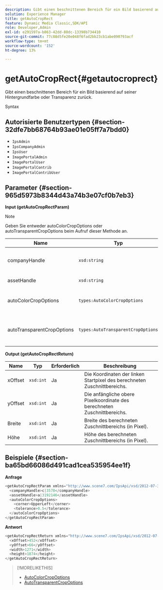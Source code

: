 ```yaml
---
description: Gibt einen beschnittenen Bereich für ein Bild basierend auf seiner Hintergrundfarbe oder Transparenz zurück.
solution: Experience Manager
title: getAutoCropRect
feature: Dynamic Media Classic,SDK/API
role: Developer,Admin
exl-id: e291597a-b863-42dd-88dc-13398b734410
source-git-commit: 77c88d5fe20e048f6fad2bb23cb1abe090793acf
workflow-type: tm+mt
source-wordcount: '152'
ht-degree: 13%

---
```


# getAutoCropRect{#getautocroprect}

Gibt einen beschnittenen Bereich für ein Bild basierend auf seiner Hintergrundfarbe oder Transparenz zurück.

Syntax

## Autorisierte Benutzertypen {#section-32dfe7bb68764b93ae01e05ff7a7bdd0}

* `IpsAdmin`
* `IpsCompanyAdmin`
* `IpsUser`
* `ImagePortalAdmin`
* `ImagePortalUser`
* `ImagePortalContrib`
* `ImagePortalContribUser`

## Parameter {#section-965d5973b8344d43a74b3e07cf0b7eb3}

**Input (getAutoCropRectParam)**

>[!NOTE]
>
>Geben Sie entweder autoColorCropOptions oder autoTransparentCropOptions beim Aufruf dieser Methode an.

| Name | Typ | Erforderlich | Beschreibung |
|---|---|---|---|
| companyHandle | `xsd:string` | Ja | Der Handle für das Unternehmen mit dem Asset, mit dem Sie arbeiten möchten. |
| assetHandle | `xsd:string` | Ja | Der Handle für das Asset, mit dem Sie arbeiten möchten. |
| autoColorCropOptions | `types:AutoColorCropOptions` | Nein | Berechnen Sie das Zuschnittrechteck anhand der Farbe. Siehe [AutoColorCropOptions](../../../types/c-data-types/r-auto-color-crop-options.md#reference-976c3a1f8e47473cae016a4e9e09e4a6). |
| autoTransparentCropOptions | `types:AutoTransparentCropOptions` | Nein | Berechnen Sie das Zuschnittrechteck auf Grundlage der Transparenz. Siehe [AutoTransparentCropOptions](../../../types/c-data-types/r-auto-transparent-crop-options.md#reference-f4460b3bdf814f4c85e4f097ea4e6e2b). |

**Output (getAutoCropRectReturn)**

| Name | Typ | Erforderlich | Beschreibung |
|---|---|---|---|
| xOffset | `xsd:int` | Ja | Die Koordinaten der linken Startpixel des berechneten Zuschnittbereichs. |
| yOffset | `xsd:int` | Ja | Die anfängliche obere Pixelkoordinate des berechneten Zuschnittbereichs. |
| Breite | `xsd:int` | Ja | Breite des berechneten Zuschnittbereichs (in Pixel). |
| Höhe | `xsd:int` | Ja | Höhe des berechneten Zuschnittbereichs (in Pixel). |

## Beispiele {#section-ba65bd66086d491cad1cea535954ee1f}

**Anfrage**

```java
<getAutoCropRectParam xmlns="http://www.scene7.com/IpsApi/xsd/2012-07-31-beta">
  <companyHandle>c|3578</companyHandle>
  <assetHandle>a|3192146</assetHandle>
  <autoColorCropOptions>
    <corner>UpperLeft</corner>
    <tolerance>0.5</tolerance>
  </autoColorCropOptions>
</getAutoCropRectParam>
```

**Antwort**

```java
<getAutoCropRectReturn xmlns="http://www.scene7.com/IpsApi/xsd/2012-07-31-beta">
  <xOffset>452</xOffset>
  <yOffset>66</yOffset>
  <width>1271</width>
  <height>1874</height>
</getAutoCropRectReturn>
```

>[!MORELIKETHIS]
>
>* [AutoColorCropOptions](../../../types/c-data-types/r-auto-color-crop-options.md#reference-976c3a1f8e47473cae016a4e9e09e4a6)
>* [AutoTransparentCropOptions](../../../types/c-data-types/r-auto-transparent-crop-options.md#reference-f4460b3bdf814f4c85e4f097ea4e6e2b)

